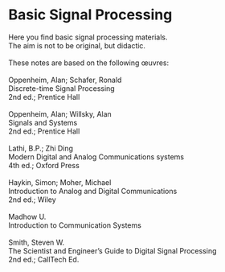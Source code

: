 # Basic Signal Processing <br />
Here you find basic signal processing materials. <br />
The aim is not to be original, but didactic. <br />
<br />
These notes are based on the following œuvres: <br />
<br />
Oppenheim, Alan; Schafer, Ronald<br />
Discrete-time Signal Processing<br />
2nd ed.; Prentice Hall<br />
 <br />
Oppenheim, Alan; Willsky, Alan<br />
Signals and Systems<br />
2nd ed.; Prentice Hall<br />
 <br />
Lathi, B.P.; Zhi Ding<br />
Modern Digital and Analog Communications systems<br />
4th ed.; Oxford Press<br />
 <br />
Haykin, Simon; Moher, Michael<br />
Introduction to Analog and Digital Communications<br />
2nd ed.; Wiley<br />
 <br />
Madhow U.<br />
Introduction to Communication Systems<br />
 <br />
Smith, Steven W.<br />
The Scientist and Engineer’s Guide to Digital Signal Processing<br />
2nd ed.; CallTech Ed.<br />
<br />
